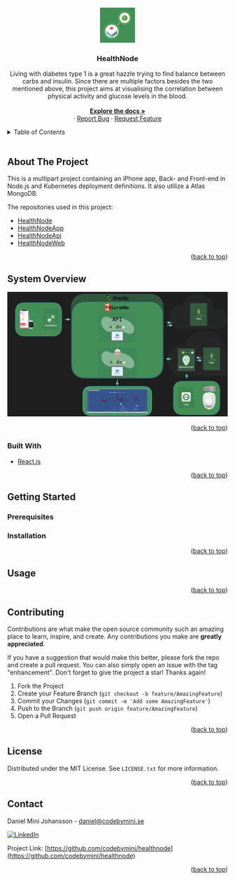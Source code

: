<div id="top"></div>

<br />
<div align="center">
  <a href="https://github.com/codebymini/healthnode">
    <img src="images/logo.png" alt="Logo" width="80" height="80">
  </a>

<h3 align="center">HealthNode</h3>

  <p align="center">
    Living with diabetes type 1 is a great hazzle trying to find balance between carbs and
    insulin. Since there are multiple factors besides the two mentioned above, this project
    aims at visualising the correlation between physical activity and glucose levels in the blood.
    <br />
    <br />
    <a href="https://github.com/codebymini/healthnode"><strong>Explore the docs »</strong></a>
    <br />
    ·
    <a href="https://github.com/codebymini/healthnode/issues">Report Bug</a>
    ·
    <a href="https://github.com/codebymini/healthnode/issues">Request Feature</a>
  </p>
</div>



<details>
  <summary>Table of Contents</summary>
  <ol>
    <li>
      <a href="#about-the-project">About The Project</a>
      <ul>
        <li><a href="#built-with">Built With</a></li>
      </ul>
    </li>
    <li>
      <a href="#getting-started">Getting Started</a>
      <ul>
        <li><a href="#prerequisites">Prerequisites</a></li>
        <li><a href="#installation">Installation</a></li>
      </ul>
    </li>
    <li><a href="#usage">Usage</a></li>
    <li><a href="#roadmap">Roadmap</a></li>
    <li><a href="#contributing">Contributing</a></li>
    <li><a href="#license">License</a></li>
    <li><a href="#contact">Contact</a></li>
    <li><a href="#acknowledgments">Acknowledgments</a></li>
  </ol>
</details>
<br />


## About The Project

This is a multipart project containing an iPhone app, Back- and Front-end in Node.js and Kubernetes deployment definitions. It also utilize a Atlas MongoDB.

The repositories used in this project:
* <a href="https://github.com/CodeByMini/HealthNode">HealthNode</a>
* <a href="https://github.com/CodeByMini/HealthNodeApp">HealthNodeApp</a>
* <a href="https://github.com/CodeByMini/HealthNodeApi">HealthNodeApi</a>
* <a href="https://github.com/CodeByMini/HealthNodeWeb">HealthNodeWeb</a>



<p align="right">(<a href="#top">back to top</a>)</p>

## System Overview
<img src="images/system-overview.png">

<p align="right">(<a href="#top">back to top</a>)</p>

### Built With
* [React.js](https://reactjs.org/)




<p align="right">(<a href="#top">back to top</a>)</p>


## Getting Started


### Prerequisites



### Installation


<p align="right">(<a href="#top">back to top</a>)</p>


## Usage


<p align="right">(<a href="#top">back to top</a>)</p>



## Contributing

Contributions are what make the open source community such an amazing place to learn, inspire, and create. Any contributions you make are **greatly appreciated**.

If you have a suggestion that would make this better, please fork the repo and create a pull request. You can also simply open an issue with the tag "enhancement".
Don't forget to give the project a star! Thanks again!

1. Fork the Project
2. Create your Feature Branch (`git checkout -b feature/AmazingFeature`)
3. Commit your Changes (`git commit -m 'Add some AmazingFeature'`)
4. Push to the Branch (`git push origin feature/AmazingFeature`)
5. Open a Pull Request

<p align="right">(<a href="#top">back to top</a>)</p>



## License

Distributed under the MIT License. See `LICENSE.txt` for more information.

<p align="right">(<a href="#top">back to top</a>)</p>



## Contact

Daniel Mini Johansson - daniel@codebymini.se

[![LinkedIn][linkedin-shield]][linkedin-url]

Project Link: [https://github.com/codebymini/healthnode](https://github.com/codebymini/healthnode)


<p align="right">(<a href="#top">back to top</a>)</p>


[license-shield]: https://img.shields.io/github/license/codebymini/healthnode.svg?style=for-the-badge
[license-url]: https://github.com/codebymini/healthnode/blob/master/LICENSE.txt
[linkedin-shield]: https://img.shields.io/badge/-LinkedIn-black.svg?style=for-the-badge&logo=linkedin&colorB=555
[linkedin-url]: https://linkedin.com/in/https://www.linkedin.com/in/daniel-johansson-4b099219a/
